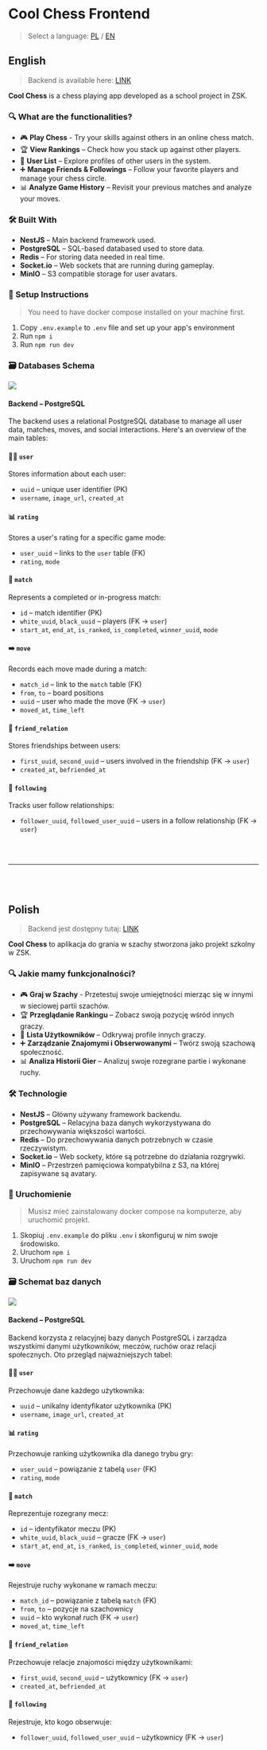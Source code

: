 # Cool Chess Frontend

> Select a language: [PL](#polish) / [EN](#english)

## English

> Backend is available here: [LINK](https://github.com/accodash/cool-chess-backend)

**Cool Chess** is a chess playing app developed as a school project in ZSK. 

### 🔍 What are the functionalities?

- 🎮 **Play Chess** - Try your skills against others in an online chess match.
- 🏆 **View Rankings** – Check how you stack up against other players.
- 👥 **User List** – Explore profiles of other users in the system.
- ➕ **Manage Friends & Followings** – Follow your favorite players and manage your chess circle.
- 📊 **Analyze Game History** – Revisit your previous matches and analyze your moves.

### 🛠️ Built With

- **NestJS** – Main backend framework used.
- **PostgreSQL** – SQL-based databased used to store data.
- **Redis** – For storing data needed in real time. 
- **Socket.io** – Web sockets that are running during gameplay. 
- **MinIO** – S3 compatible storage for user avatars. 

### 🚀 Setup Instructions

> You need to have docker compose installed on your machine first.

1. Copy `.env.example` to `.env` file and set up your app's environment
2. Run `npm i`
3. Run `npm run dev`

### 🗃️ Databases Schema

<a href="https://github.com/accodash/cool-chess-frontend/blob/main/database-diagram.jpg" target="_blank"><img src="https://github.com/accodash/cool-chess-frontend/blob/main/database-diagram.jpg" /></a>

#### Backend – PostgreSQL

The backend uses a relational PostgreSQL database to manage all user data, matches, moves, and social interactions. Here's an overview of the main tables:

#### 🧑‍💼 `user`
Stores information about each user:
- `uuid` – unique user identifier (PK)
- `username`, `image_url`, `created_at`

#### 📊 `rating`
Stores a user's rating for a specific game mode:
- `user_uuid` – links to the `user` table (FK)
- `rating`, `mode`

#### 🧩 `match`
Represents a completed or in-progress match:
- `id` – match identifier (PK)
- `white_uuid`, `black_uuid` – players (FK → `user`)
- `start_at`, `end_at`, `is_ranked`, `is_completed`, `winner_uuid`, `mode`

#### ➡️ `move`
Records each move made during a match:
- `match_id` – link to the `match` table (FK)
- `from`, `to` – board positions
- `uuid` – user who made the move (FK → `user`)
- `moved_at`, `time_left`

#### 👥 `friend_relation`
Stores friendships between users:
- `first_uuid`, `second_uuid` – users involved in the friendship (FK → `user`)
- `created_at`, `befriended_at`

#### 👣 `following`
Tracks user follow relationships:
- `follower_uuid`, `followed_user_uuid` – users in a follow relationship (FK → `user`)

<br>
<br>

---

<br>
<br>

## Polish

> Backend jest dostępny tutaj: [LINK](https://github.com/accodash/cool-chess-backend)

**Cool Chess** to aplikacja do grania w szachy stworzona jako projekt szkolny w ZSK.

### 🔍 Jakie mamy funkcjonalności?

- 🎮 **Graj w Szachy** - Przetestuj swoje umiejętności mierząc się w innymi w sieciowej partii szachów.
- 🏆 **Przeglądanie Rankingu** – Zobacz swoją pozycję wśród innych graczy.
- 👥 **Lista Użytkowników** – Odkrywaj profile innych graczy.
- ➕ **Zarządzanie Znajomymi i Obserwowanymi** – Twórz swoją szachową społeczność.
- 📊 **Analiza Historii Gier** – Analizuj swoje rozegrane partie i wykonane ruchy.

### 🛠️ Technologie

- **NestJS** – Główny używany framework backendu.
- **PostgreSQL** – Relacyjna baza danych wykorzystywana do przechowywania większości wartości.
- **Redis** – Do przechowywania danych potrzebnych w czasie rzeczywistym. 
- **Socket.io** – Web sockety, które są potrzebne do działania rozgrywki. 
- **MinIO** – Przestrzeń pamięciowa kompatybilna z S3, na której zapisywane są avatary. 

### 🚀 Uruchomienie

> Musisz mieć zainstalowany docker compose na komputerze, aby uruchomić projekt.

1. Skopiuj `.env.example` do pliku `.env` i skonfiguruj w nim swoje środowisko.
2. Uruchom `npm i`
3. Uruchom `npm run dev`

### 🗃️ Schemat baz danych

<a href="https://github.com/accodash/cool-chess-frontend/blob/main/database-diagram.jpg" target="_blank"><img src="https://github.com/accodash/cool-chess-frontend/blob/main/database-diagram.jpg" /></a>

#### Backend – PostgreSQL

Backend korzysta z relacyjnej bazy danych PostgreSQL i zarządza wszystkimi danymi użytkowników, meczów, ruchów oraz relacji społecznych. Oto przegląd najważniejszych tabel:

#### 🧑‍💼 `user`
Przechowuje dane każdego użytkownika:
- `uuid` – unikalny identyfikator użytkownika (PK)
- `username`, `image_url`, `created_at`

#### 📊 `rating`
Przechowuje ranking użytkownika dla danego trybu gry:
- `user_uuid` – powiązanie z tabelą `user` (FK)
- `rating`, `mode`

#### 🧩 `match`
Reprezentuje rozegrany mecz:
- `id` – identyfikator meczu (PK)
- `white_uuid`, `black_uuid` – gracze (FK → `user`)
- `start_at`, `end_at`, `is_ranked`, `is_completed`, `winner_uuid`, `mode`

#### ➡️ `move`
Rejestruje ruchy wykonane w ramach meczu:
- `match_id` – powiązanie z tabelą `match` (FK)
- `from`, `to` – pozycje na szachownicy
- `uuid` – kto wykonał ruch (FK → `user`)
- `moved_at`, `time_left`

#### 👥 `friend_relation`
Przechowuje relacje znajomości między użytkownikami:
- `first_uuid`, `second_uuid` – użytkownicy (FK → `user`)
- `created_at`, `befriended_at`

#### 👣 `following`
Rejestruje, kto kogo obserwuje:
- `follower_uuid`, `followed_user_uuid` – użytkownicy (FK → `user`)
